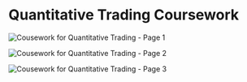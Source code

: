 # Quantitative Trading Coursework
 
![Cousework for Quantitative Trading - Page 1](https://github.com/ZPedroP/Quantitative-Trading-CW/blob/main/images/Coursework_QT_Page_1.jpg)

![Cousework for Quantitative Trading - Page 2](https://github.com/ZPedroP/Quantitative-Trading-CW/blob/main/images/Coursework_QT_Page_2.jpg)

![Cousework for Quantitative Trading - Page 3](https://github.com/ZPedroP/Quantitative-Trading-CW/blob/main/images/Coursework_QT_Page_3.jpg)
